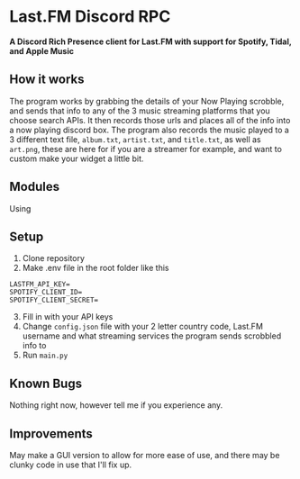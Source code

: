 # Last.FM Discord RPC
**A Discord Rich Presence client for Last.FM with support for Spotify, Tidal, and Apple Music**
## How it works
The program works by grabbing the details of your Now Playing scrobble, and sends that info to any of the 3 music streaming platforms that you choose search APIs. It then records those urls and places all of the info into a now playing discord box. The program also records the music played to a 3 different text file, `album.txt`, `artist.txt`, and `title.txt`, as well as `art.png`, these are here for if you are a streamer for example, and want to custom make your widget a little bit.
## Modules 
Using 
## Setup
1. Clone repository
2. Make .env file in the root folder like this 
```
LASTFM_API_KEY=
SPOTIFY_CLIENT_ID=
SPOTIFY_CLIENT_SECRET=
```
3. Fill in with your API keys
4. Change `config.json` file with your 2 letter country code, Last.FM username and what streaming services the program sends scrobbled info to
5. Run `main.py`
## Known Bugs
Nothing right now, however tell me if you experience any.
## Improvements
May make a GUI version to allow for more ease of use, and there may be clunky code in use that I'll fix up.